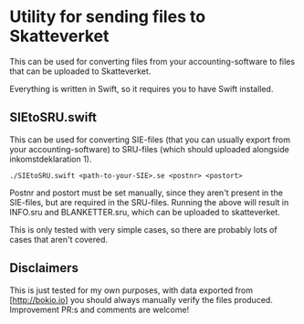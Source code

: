 # Utility for sending files to Skatteverket

This can be used for converting files from your accounting-software to files that can be uploaded to Skatteverket.

Everything is written in Swift, so it requires you to have Swift installed.

## SIEtoSRU.swift

This can be used for converting SIE-files (that you can usually export from your accounting-software) to SRU-files (which should uploaded alongside inkomstdeklaration 1).

```
./SIEtoSRU.swift <path-to-your-SIE>.se <postnr> <postort>
```

Postnr and postort must be set manually, since they aren't present in the SIE-files, but are required in the SRU-files. Running the above will result in INFO.sru and BLANKETTER.sru, which can be uploaded to skatteverket.

This is only tested with very simple cases, so there are probably lots of cases that aren't covered.

## Disclaimers

This is just tested for my own purposes, with data exported from [http://bokio.io] you should always manually verify the files produced. Improvement PR:s and comments are welcome!
